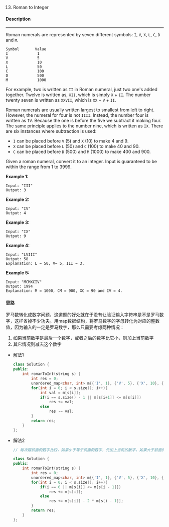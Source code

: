 13. Roman to Integer

#### Description

------

Roman numerals are represented by seven different symbols: `I`, `V`, `X`, `L`, `C`, `D` and `M`.

```
Symbol       Value
I             1
V             5
X             10
L             50
C             100
D             500
M             1000
```

For example, two is written as `II` in Roman numeral, just two one's added together. Twelve is written as, `XII`, which is simply `X` + `II`. The number twenty seven is written as `XXVII`, which is `XX` + `V` + `II`.

Roman numerals are usually written largest to smallest from left to right. However, the numeral for four is not `IIII`. Instead, the number four is written as `IV`. Because the one is before the five we subtract it making four. The same principle applies to the number nine, which is written as `IX`. There are six instances where subtraction is used:

- `I` can be placed before `V` (5) and `X` (10) to make 4 and 9. 
- `X` can be placed before `L` (50) and `C` (100) to make 40 and 90. 
- `C` can be placed before `D` (500) and `M` (1000) to make 400 and 900.

Given a roman numeral, convert it to an integer. Input is guaranteed to be within the range from 1 to 3999.

**Example 1:**

```
Input: "III"
Output: 3
```

**Example 2:**

```
Input: "IV"
Output: 4
```

**Example 3:**

```
Input: "IX"
Output: 9
```

**Example 4:**

```
Input: "LVIII"
Output: 58
Explanation: L = 50, V= 5, III = 3.
```

**Example 5:**

```
Input: "MCMXCIV"
Output: 1994
Explanation: M = 1000, CM = 900, XC = 90 and IV = 4.
```

#### 思路

罗马数转化成数字问题，这道题的好处就在于没有让验证输入字符串是不是罗马数字，这样省掉不少功夫。用map数据结构，将罗马数字的字母转化为对应的整数值，因为输入的一定是罗马数字，那么只需要考虑两种情况：

1. 如果当前数字是最后一个数字，或者之后的数字比它小，则加上当前数字
2. 其它情况则减去这个数字

- 解法1

  ```c++
  class Solution {
  public:
      int romanToInt(string s) {
          int res = 0;
          unordered_map<char, int> m{{'I', 1}, {'V', 5}, {'X', 10}, {'L', 50}, {'C', 100}, {'D', 500}, {'M', 1000}};
          for(int i = 0; i < s.size(); i++){
              int val = m[s[i]];
              if(i == s.size() - 1 || m[s[i+1]] <= m[s[i]])
                  res += val;
              else
                  res -= val;
          }
          return res;
      }
  };
  ```

- 解法2

  ```c++
  // 每次跟前面的数字比较，如果小于等于前面的数字，先加上当前的数字，如果大于前面的数字，加上当前的数字减去2倍前面的数字，这样可以把在上一个循环多加的数减掉
  
  class Solution {
  public:
      int romanToInt(string s) {
          int res = 0;
          unordered_map<char, int> m{{'I', 1}, {'V', 5}, {'X', 10}, {'L', 50}, {'C', 100}, {'D', 500}, {'M', 1000}};
          for(int i = 0; i < s.size(); i++){
              if(i == 0 || m[s[i]] <= m[s[i - 1]])
                  res += m[s[i]];
              else
                  res += m[s[i]] - 2 * m[s[i - 1]];
          }
          return res;
      }
  };
  ```
